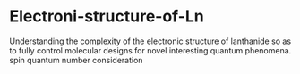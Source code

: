# Electroni-structure-of-Ln
Understanding the complexity of the electronic structure of lanthanide so as to fully control molecular designs for novel interesting quantum phenomena. 
spin quantum number consideration
